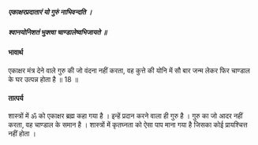##### एकाक्षरप्रदातारं यो गुरुं नाभिवन्दति ।
##### श्वानयोनिशतं भुक्त्वा चाण्डालेष्वभिजायते ॥

#### भावार्थ

एकाक्षर मंत्र देने वाले गुरु की जो वंदना नहीं करता, वह कुत्ते की योनि में सौ बार जन्म लेकर फिर चाण्डाल के घर उत्पन्न होता है ॥ 18 ॥

#### तात्पर्य

शास्त्रों में ॐ को एकाक्षर ब्रह्म कहा गया है । इन्हें प्रदान करने वाला ही गुरु है । गुरु का जो आदर नहीं करता, वह चाण्डाल के समान है । शास्त्रों में कृतघ्नता को ऐसा पाप माना गया है जिसका कोई प्रायश्चित्त नहीं होता ।